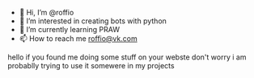 - 👋 Hi, I’m @roffio
- 👀 I’m interested in creating bots with python
- 🌱 I’m currently learning PRAW
- 📫 How to reach me roffio@vk.com

hello
if you found me doing some stuff on your webste don't worry
i am probablly trying to use it somewere in my projects

<!---
roffio/roffio is a ✨ special ✨ repository because its `README.md` (this file) appears on your GitHub profile.
You can click the Preview link to take a look at your changes.
--->
